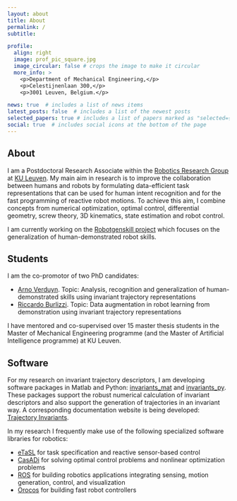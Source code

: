 ```yaml
---
layout: about
title: About
permalink: /
subtitle:

profile:
  align: right
  image: prof_pic_square.jpg
  image_circular: false # crops the image to make it circular
  more_info: >
    <p>Department of Mechanical Engineering,</p>
    <p>Celestijnenlaan 300,</p>
    <p>3001 Leuven, Belgium.</p>

news: true  # includes a list of news items
latest_posts: false  # includes a list of the newest posts
selected_papers: true # includes a list of papers marked as "selected={true}"
social: true  # includes social icons at the bottom of the page
---
```


## About

I am a Postdoctoral Research Associate within the <a href='https://www.mech.kuleuven.be/en/pma/research/robotics'>Robotics Research Group</a> at <a href='https://www.kuleuven.be'>KU Leuven</a>. My main aim in research is to improve the collaboration between humans and robots by formulating data-efficient task representations that can be used for human intent recognition and for the fast programming of reactive robot motions. To achieve this aim, I combine concepts from numerical optimization, optimal control, differential geometry, screw theory, 3D kinematics, state estimation and robot control.

I am currently working on the [Robotgenskill project](https://robotgenskill.pages.gitlab.kuleuven.be/) which focuses on the generalization of human-demonstrated robot skills.

## Students

I am the co-promotor of two PhD candidates:
- [Arno Verduyn](http://www.kuleuven.be/wieiswie/en/person/0140902). Topic: Analysis, recognition and generalization of human-demonstrated skills using invariant trajectory representations
- [Riccardo Burlizzi](http://www.kuleuven.be/wieiswie/en/person/0148800). Topic: Data augmentation in robot learning from demonstration using invariant trajectory representations

I have mentored and co-supervised over 15 master thesis students in the Master of Mechanical Engineering programme (and the Master of Artificial Intelligence programme) at KU Leuven.

## Software

For my research on invariant trajectory descriptors, I am developing software packages in Matlab and Python: [invariants_mat](https://github.com/maximvochten/invariants_mat) and [invariants_py](https://github.com/maximvochten/invariants_py).  These packages support the robust numerical calculation of invariant descriptors and also support the generation of trajectories in an invariant way. A corresponding documentation website is being developed: [Trajectory Invariants](https://trajectory-invariants.github.io/).

In my research I frequently make use of the following specialized software libraries for robotics: 
- [eTaSL](https://etasl.pages.gitlab.kuleuven.be/) for task specification and reactive sensor-based control
- [CasADi](https://web.casadi.org/) for solving optimal control problems and nonlinear optimization problems
- [ROS](https://www.ros.org/) for building robotics applications integrating sensing, motion generation, control, and visualization
- [Orocos](https://orocos.org/) for building fast robot controllers

